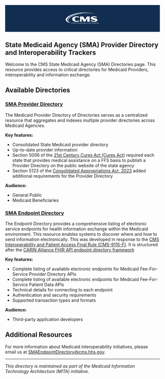 
<div style="background-color:#112e51; padding: 20px; text-align: center;">
  <img src="CMS-logo-white.png" alt="CMS Logo" width="25%" style="vertical-align: left;" />
</div>

## State Medicaid Agency (SMA)  Provider Directory and Interoperability Trackers

Welcome to the CMS State Medicaid Agency (SMA) Directories page. This resource provides access to critical directories for Medicaid Providers, interoperability and information exchange.

## Available Directories

### [SMA Provider Directory](state-medicaid-provider-directories.md)

The Medicaid Provider Directory of Directories  serves as a centralized resource that aggregates and indexes multiple provider directories across Medicaid Agencies. 

**Key features:**

- Consolidated State Medicaid provider directory
- Up-to-date provider information
- Section 5006 of the [21st Century Cures Act (Cures Act)](https://www.govinfo.gov/content/pkg/PLAW-114publ255/pdf/PLAW-114publ255.pdf) required each state that provides medical assistance on a FFS basis to publish a Provider Directory on the public website of the state agency
- Section 5123 of the [Consolidated Appropriations Act, 2023](https://www.congress.gov/117/bills/hr2617/BILLS-117hr2617enr.pdf) added additional requirements for the Provider Directory

**Audience:**

- General Public
- Medicaid Beneficiaries  


### [SMA Endpoint Directory](https://github.com/CMSgov/SMA-Endpoint-Directory)

The Endpoint Directory provides a comprehensive listing of electronic service endpoints for health information exchange within the Medicaid environment. This resource enables systems to discover where and how to send information electronically. This was developed in response to the [CMS Interoperability and Patient Access Final Rule (CMS-9115-F)](https://www.cms.gov/priorities/key-initiatives/burden-reduction/interoperability/policies-and-regulations/cms-interoperability-and-patient-access-final-rule-cms-9115-f). It is structured after the [CARIN Alliance FHIR API endpoint directory framework](https://confluence.hl7.org/spaces/FHIR/pages/113672758/Endpoint+directory+implementations+and+frameworks)

**Key features:**

- Complete listing of available electronic endpoints for Medicaid Fee-For-Service Provider Directory APIs
- Complete listing of available electronic endpoints for Medicaid Fee-For-Service Patient Data APIs
- Technical details for connecting to each endpoint
- Authentication and security requirements
- Supported transaction types and formats

**Audience:**
- Third-party application developers 

## Additional Resources

For more information about Medicaid interoperability initiatives, please email us at <SMAEndpointDirectory@cms.hhs.gov>.



---

*This directory is maintained as part of the Medicaid Information Technology Architecture (MITA) initiative.*
